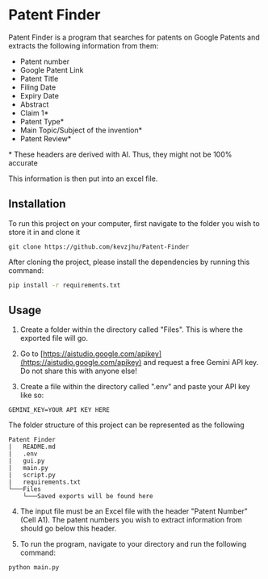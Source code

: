 # Patent Finder

Patent Finder is a program that searches for patents on Google Patents and extracts the following information from them:
- Patent number
- Google Patent Link
- Patent Title
- Filing Date
- Expiry Date
- Abstract
- Claim 1*
- Patent Type*
- Main Topic/Subject of the invention*
- Patent Review*

\* These headers are derived with AI. Thus, they might not be 100% accurate

This information is then put into an excel file.

## Installation
To run this project on your computer, first navigate to the folder you wish to store it in and clone it
```
git clone https://github.com/kevzjhu/Patent-Finder
```

After cloning the project, please install the dependencies by running this command:
```bash
pip install -r requirements.txt
```

## Usage

1. Create a folder within the directory called "Files". This is where the exported file will go.

2. Go to [https://aistudio.google.com/apikey](https://aistudio.google.com/apikey) and request a free Gemini API key. Do not share this with anyone else!

3. Create a file within the directory called ".env" and paste your API key like so:
```
GEMINI_KEY=YOUR API KEY HERE
```

The folder structure of this project can be represented as the following
```
Patent Finder
|   README.md
|   .env
|   gui.py
|   main.py
|   script.py
|   requirements.txt
└───Files
    └───Saved exports will be found here
```

4. The input file must be an Excel file with the header "Patent Number" (Cell A1). The patent numbers you wish to extract information from should go below this header. 

5. To run the program, navigate to your directory and run the following command:
```bash
python main.py
```

